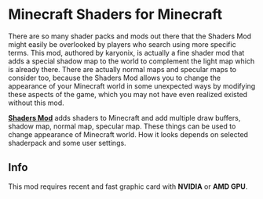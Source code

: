 # Minecraft Shaders for Minecraft

There are so many shader packs and mods out there that the Shaders Mod might easily be overlooked by players who search using more specific terms. This mod, authored by karyonix, is actually a fine shader mod that adds a special shadow map to the world to complement the light map which is already there. There are actually normal maps and specular maps to consider too, because the Shaders Mod allows you to change the appearance of your Minecraft world in some unexpected ways by modifying these aspects of the game, which you may not have even realized existed without this mod.

<b><a href="http://shadersmods.com/">Shaders Mod</a></b> adds shaders to Minecraft and add multiple draw buffers, shadow map, normal map, specular map. These things can be used to change appearance of Minecraft world. How it looks depends on selected shaderpack and some user settings.

## Info

This mod requires recent and fast graphic card with <b>NVIDIA</b> or <b>AMD GPU</b>.
